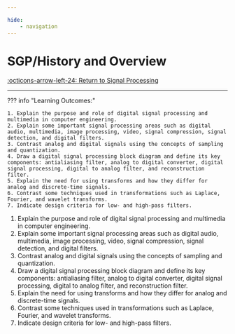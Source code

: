 ```yaml
---

hide:
    - navigation 
---
```

# SGP/History and Overview

[:octicons-arrow-left-24: Return to Signal Processing](/Knowledge-Notebook/Signal-Processing/)

---

??? info "Learning Outcomes:"

    1. Explain the purpose and role of digital signal processing and multimedia in computer engineering.
    2. Explain some important signal processing areas such as digital audio, multimedia, image processing, video, signal compression, signal detection, and digital filters.
    3. Contrast analog and digital signals using the concepts of sampling and quantization.
    4. Draw a digital signal processing block diagram and define its key components: antialiasing filter, analog to digital converter, digital signal processing, digital to analog filter, and reconstruction filter.
    5. Explain the need for using transforms and how they differ for analog and discrete-time signals.
    6. Contrast some techniques used in transformations such as Laplace, Fourier, and wavelet transforms.
    7. Indicate design criteria for low- and high-pass filters.

1. Explain the purpose and role of digital signal processing and multimedia in computer engineering.
2. Explain some important signal processing areas such as digital audio, multimedia, image processing, video, signal compression, signal detection, and digital filters.
3. Contrast analog and digital signals using the concepts of sampling and quantization.
4. Draw a digital signal processing block diagram and define its key components: antialiasing filter, analog to digital converter, digital signal processing, digital to analog filter, and reconstruction filter.
5. Explain the need for using transforms and how they differ for analog and discrete-time signals.
6. Contrast some techniques used in transformations such as Laplace, Fourier, and wavelet transforms.
7. Indicate design criteria for low- and high-pass filters.